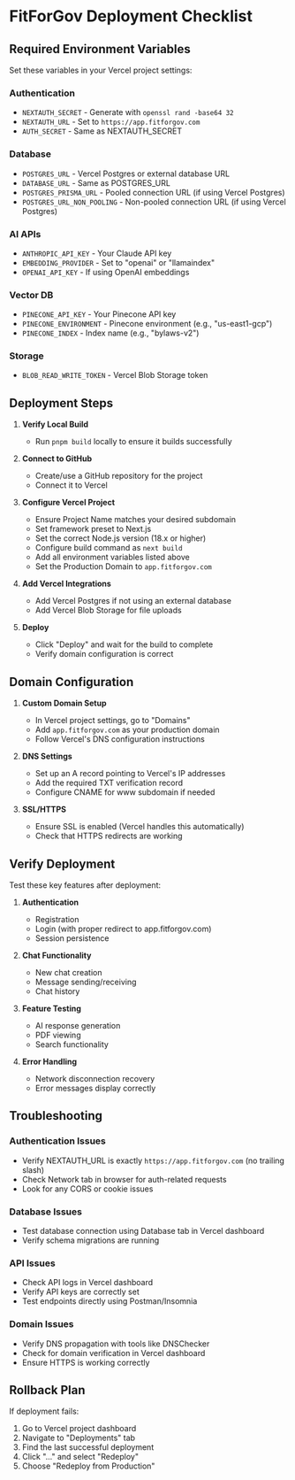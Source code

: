 # FitForGov Deployment Checklist

## Required Environment Variables

Set these variables in your Vercel project settings:

### Authentication
- `NEXTAUTH_SECRET` - Generate with `openssl rand -base64 32`
- `NEXTAUTH_URL` - Set to `https://app.fitforgov.com`
- `AUTH_SECRET` - Same as NEXTAUTH_SECRET

### Database
- `POSTGRES_URL` - Vercel Postgres or external database URL
- `DATABASE_URL` - Same as POSTGRES_URL
- `POSTGRES_PRISMA_URL` - Pooled connection URL (if using Vercel Postgres)
- `POSTGRES_URL_NON_POOLING` - Non-pooled connection URL (if using Vercel Postgres)

### AI APIs
- `ANTHROPIC_API_KEY` - Your Claude API key
- `EMBEDDING_PROVIDER` - Set to "openai" or "llamaindex" 
- `OPENAI_API_KEY` - If using OpenAI embeddings

### Vector DB
- `PINECONE_API_KEY` - Your Pinecone API key
- `PINECONE_ENVIRONMENT` - Pinecone environment (e.g., "us-east1-gcp")
- `PINECONE_INDEX` - Index name (e.g., "bylaws-v2")

### Storage
- `BLOB_READ_WRITE_TOKEN` - Vercel Blob Storage token

## Deployment Steps

1. **Verify Local Build**
   - Run `pnpm build` locally to ensure it builds successfully

2. **Connect to GitHub**
   - Create/use a GitHub repository for the project
   - Connect it to Vercel

3. **Configure Vercel Project**
   - Ensure Project Name matches your desired subdomain
   - Set framework preset to Next.js
   - Set the correct Node.js version (18.x or higher)
   - Configure build command as `next build`
   - Add all environment variables listed above
   - Set the Production Domain to `app.fitforgov.com`

4. **Add Vercel Integrations**
   - Add Vercel Postgres if not using an external database
   - Add Vercel Blob Storage for file uploads

5. **Deploy**
   - Click "Deploy" and wait for the build to complete
   - Verify domain configuration is correct

## Domain Configuration

1. **Custom Domain Setup**
   - In Vercel project settings, go to "Domains"
   - Add `app.fitforgov.com` as your production domain
   - Follow Vercel's DNS configuration instructions

2. **DNS Settings**
   - Set up an A record pointing to Vercel's IP addresses
   - Add the required TXT verification record
   - Configure CNAME for www subdomain if needed

3. **SSL/HTTPS**
   - Ensure SSL is enabled (Vercel handles this automatically)
   - Check that HTTPS redirects are working

## Verify Deployment

Test these key features after deployment:

1. **Authentication**
   - Registration
   - Login (with proper redirect to app.fitforgov.com)
   - Session persistence

2. **Chat Functionality**
   - New chat creation
   - Message sending/receiving
   - Chat history

3. **Feature Testing**
   - AI response generation
   - PDF viewing
   - Search functionality

4. **Error Handling**
   - Network disconnection recovery
   - Error messages display correctly

## Troubleshooting

### Authentication Issues
- Verify NEXTAUTH_URL is exactly `https://app.fitforgov.com` (no trailing slash)
- Check Network tab in browser for auth-related requests
- Look for any CORS or cookie issues

### Database Issues
- Test database connection using Database tab in Vercel dashboard
- Verify schema migrations are running

### API Issues
- Check API logs in Vercel dashboard
- Verify API keys are correctly set
- Test endpoints directly using Postman/Insomnia

### Domain Issues
- Verify DNS propagation with tools like DNSChecker
- Check for domain verification in Vercel dashboard
- Ensure HTTPS is working correctly

## Rollback Plan

If deployment fails:
1. Go to Vercel project dashboard
2. Navigate to "Deployments" tab
3. Find the last successful deployment
4. Click "..." and select "Redeploy"
5. Choose "Redeploy from Production" 